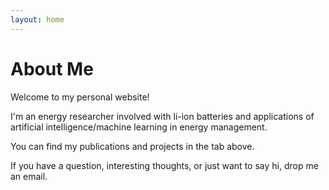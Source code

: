 ```yaml
---
layout: home
---
```

# About Me

Welcome to my personal website!

I'm an energy researcher involved with li-ion batteries and applications of
artificial intelligence/machine learning in energy management.

You can find my publications and projects in the tab above.

If you have a question, interesting thoughts, or just want to say hi, drop
me an email.
